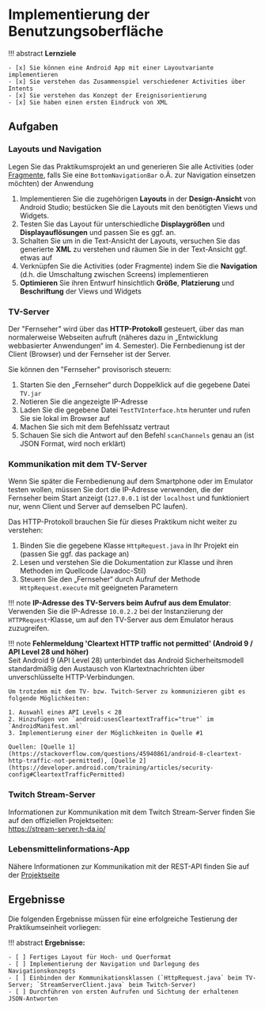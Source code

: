 # Implementierung der Benutzungsoberfläche


!!! abstract 
    **Lernziele**

    - [x] Sie können eine Android App mit einer Layoutvariante implementieren
    - [x] Sie verstehen das Zusammenspiel verschiedener Activities über Intents
    - [x] Sie verstehen das Konzept der Ereignisorientierung
    - [x] Sie haben einen ersten Eindruck von XML

## Aufgaben

### Layouts und Navigation

Legen Sie das Praktikumsprojekt an und generieren Sie alle Activities (oder [Fragmente](https://developer.android.com/guide/components/fragments), falls Sie eine `BottomNavigationBar` o.Ä. zur Navigation einsetzen möchten) der Anwendung

1. Implementieren Sie die zugehörigen **Layouts** in der **Design-Ansicht** von Android Studio; bestücken Sie die
Layouts mit den benötigten Views und Widgets. 
2. Testen Sie das Layout für unterschiedliche **Displaygrößen** und **Displayauflösungen** und passen Sie es ggf. an.
2. Schalten Sie um in die Text-Ansicht der Layouts, versuchen Sie das generierte **XML** zu verstehen und räumen Sie in der Text-Ansicht ggf. etwas auf
3. Verknüpfen Sie die Activities (oder Fragmente) indem Sie die **Navigation** (d.h. die Umschaltung zwischen Screens) implementieren
4. **Optimieren** Sie ihren Entwurf hinsichtlich **Größe**, **Platzierung** und **Beschriftung** der Views und Widgets


### TV-Server

Der "Fernseher" wird über das **HTTP-Protokoll** gesteuert, über das man normalerweise Webseiten aufruft (näheres dazu in „Entwicklung webbasierter Anwendungen“ im 4. Semester). Die Fernbedienung ist der Client (Browser) und der Fernseher ist der Server. 

Sie können den "Fernseher" provisorisch steuern:

1. Starten Sie den „Fernseher“ durch Doppelklick auf die gegebene Datei `TV.jar`
2. Notieren Sie die angezeigte IP-Adresse
3. Laden Sie die gegebene Datei `TestTVInterface.htm` herunter und rufen Sie sie lokal im Browser auf
4. Machen Sie sich mit dem Befehlssatz vertraut
5. Schauen Sie sich die Antwort auf den Befehl `scanChannels` genau an (ist JSON Format, wird noch erklärt)


### Kommunikation mit dem TV-Server

Wenn Sie später die Fernbedienung auf dem Smartphone oder im Emulator testen wollen, müssen Sie dort die IP-Adresse verwenden, die der Fernseher beim Start anzeigt (`127.0.0.1` ist der `localhost` und funktioniert nur, wenn Client und Server auf demselben PC laufen).

Das HTTP-Protokoll brauchen Sie für dieses Praktikum nicht weiter zu verstehen:

1. Binden Sie die gegebene Klasse `HttpRequest.java` in Ihr Projekt ein (passen Sie ggf. das package an)
2. Lesen und verstehen Sie die Dokumentation zur Klasse und ihren Methoden im Quellcode (Javadoc-Stil)
3. Steuern Sie den „Fernseher“ durch Aufruf der Methode `HttpRequest.execute` mit geeigneten Parametern

!!! note 
    __IP-Adresse des TV-Servers beim Aufruf aus dem Emulator__:  
    Verwenden Sie die IP-Adresse `10.0.2.2` bei der Instanziierung der `HTTPRequest`-Klasse, um auf den TV-Server aus dem Emulator heraus zuzugreifen.

!!! note
    __Fehlermeldung 'Cleartext HTTP traffic not permitted' (Android 9 / API Level 28 und höher)__  
    Seit Android 9 (API Level 28) unterbindet das Android Sicherheitsmodell standardmäßig den Austausch von Klartextnachrichten über unverschlüsselte HTTP-Verbindungen.

    Um trotzdem mit dem TV- bzw. Twitch-Server zu kommunizieren gibt es folgende Möglichkeiten:

    1. Auswahl eines API Levels < 28
    2. Hinzufügen von `android:usesCleartextTraffic="true"` im `AndroidManifest.xml`
    3. Implementierung einer der Möglichkeiten in Quelle #1

    Quellen: [Quelle 1](https://stackoverflow.com/questions/45940861/android-8-cleartext-http-traffic-not-permitted), [Quelle 2](https://developer.android.com/training/articles/security-config#CleartextTrafficPermitted)


### Twitch Stream-Server

Informationen zur Kommunikation mit dem Twitch Stream-Server finden Sie auf den offiziellen Projektseiten:  
<https://stream-server.h-da.io/>


### Lebensmittelinformations-App

Nähere Informationen zur Kommunikation mit der REST-API finden Sie auf der [Projektseite](openfoodfacts.md)


## Ergebnisse

Die folgenden Ergebnisse müssen für eine erfolgreiche Testierung der Praktikumseinheit vorliegen:

!!! abstract
    __Ergebnisse:__

    - [ ] Fertiges Layout für Hoch- und Querformat
    - [ ] Implementierung der Navigation und Darlegung des Navigationskonzepts
    - [ ] Einbinden der Kommunikationsklassen (`HttpRequest.java` beim TV-Server; `StreamServerClient.java` beim Twitch-Server)
    - [ ] Durchführen von ersten Aufrufen und Sichtung der erhaltenen JSON-Antworten